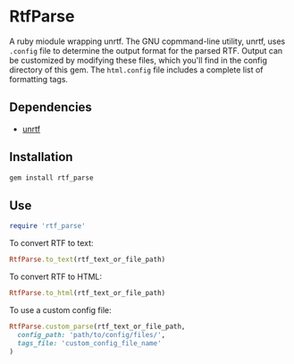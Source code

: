 # RtfParse
A ruby miodule wrapping unrtf. The GNU copmmand-line utility, unrtf, uses `.config` file to determine the output format for the parsed RTF. Output can be customized by modifying these files, which you'll find in the config directory of this gem. The `html.config` file includes a complete list of formatting tags.

## Dependencies
- [unrtf](https://www.gnu.org/software/unrtf/)

## Installation

```ruby
gem install rtf_parse
```

## Use

```ruby
require 'rtf_parse'
```

To convert RTF to text:

```ruby
RtfParse.to_text(rtf_text_or_file_path)
```

To convert RTF to HTML:

```ruby
RtfParse.to_html(rtf_text_or_file_path)
```

To use a custom config file:

```ruby
RtfParse.custom_parse(rtf_text_or_file_path,
  config_path: 'path/to/config/files/',
  tags_file: 'custom_config_file_name'
)
```
